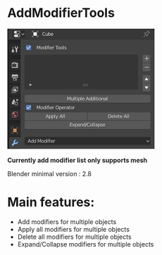 # AddModifierTools
![image](https://raw.githubusercontent.com/ghostendsky/AddModifierTools/master/screenshots/AddModifierTools.png)

**Currently add modifier list only supports mesh**

Blender minimal version : 2.8

# Main features:
- Add modifiers for multiple objects
- Apply all modifiers for multiple objects
- Delete all modifiers for multiple objects
- Expand/Collapse modifiers for multiple objects
